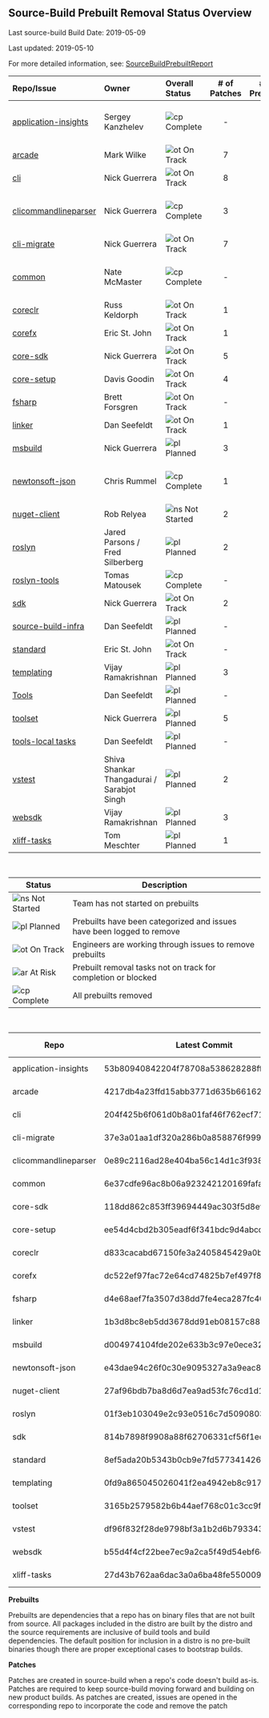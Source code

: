 ## Source-Build Prebuilt Removal Status Overview

Last source-build Build Date: 2019-05-09

Last updated: 2019-05-10

For more detailed information, see: [SourceBuildPrebuiltReport](https://msit.powerbi.com/groups/dc6359c5-e96a-44ce-9d86-0af7fab1c15e/dashboards/73f852d5-4ca7-45d7-8e5c-977c2da3b11c/reports/64e989dd-8072-4d84-8268-140bde0cbc7d/ReportSection4ba78a029c61708d6808)

<!--TrackingTable-->
| Repo/Issue | Owner | Overall Status | # of Patches | # of Prebuilts | Comments |
| :--- | :--- | :--- |  :---: | :---: | --- |
| [application-insights][900] | Sergey Kanzhelev | ![cp] Complete | - | - | All direct-dependency prebuilts removed.
| [arcade][970] | Mark Wilke | ![ot] On Track | 7 | 7 |
| [cli][880] | Nick Guerrera | ![ot] On Track | 8 | 1 |
| [clicommandlineparser][976] | Nick Guerrera | ![cp] Complete | 3 | - | All direct-dependency prebuilts removed.
| [cli-migrate][881] | Nick Guerrera | ![ot] On Track | 7 | 1 |
| [common][882] | Nate McMaster | ![cp] Complete | - | - | All direct-dependency prebuilts removed.
| [coreclr][883] | Russ Keldorph | ![ot] On Track | 1 | 4 |
| [corefx][884] | Eric St. John | ![ot] On Track | 1 | 12 |
| [core-sdk][972] | Nick Guerrera | ![ot] On Track | 5 | 5 |
| [core-setup][885] | Davis Goodin | ![ot] On Track | 4 | 12 |
| [fsharp][886] | Brett Forsgren | ![ot] On Track | - | 8 |
| [linker][887] | Dan Seefeldt | ![ot] On Track | 1 | 2 |
| [msbuild][888] | Nick Guerrera | ![pl] Planned | 3 | 7 |
| [newtonsoft-json][889] | Chris Rummel | ![cp] Complete | 1 | - | All direct-dependency prebuilts removed.
| [nuget-client][890] | Rob Relyea | ![ns] Not Started | 2 | 8 |
| [roslyn][891] | Jared Parsons / Fred Silberberg | ![pl] Planned | 2 | 16 |
| [roslyn-tools][892] | Tomas Matousek | ![cp] Complete | - | - | Repo removed
| [sdk][893] | Nick Guerrera | ![ot] On Track | 2 | 2 |
| [source-build-infra][975] | Dan Seefeldt | ![pl] Planned | - | 2 |
| [standard][894] | Eric St. John | ![ot] On Track | - | 2 |
| [templating][895] | Vijay Ramakrishnan | ![pl] Planned | 3 | 3 |
| [Tools][974] | Dan Seefeldt | ![pl] Planned | - | 4 |
| [toolset][973] | Nick Guerrera | ![pl] Planned | 5 | 4 |
| [tools-local tasks][971] | Dan Seefeldt | ![pl] Planned | - | 2 |
| [vstest][896] | Shiva Shankar Thangadurai / Sarabjot Singh | ![pl] Planned | 2 | 20 |
| [websdk][897] | Vijay Ramakrishnan | ![pl] Planned | 3 | 7 |
| [xliff-tasks][899] | Tom Meschter | ![pl] Planned | 1 | 2 |

<br/>

| Status   | Description |
| -------- | ----------- |
| ![ns] Not Started | Team has not started on prebuilts |
| ![pl] Planned | Prebuilts have been categorized and issues have been logged to remove |
| ![ot] On Track | Engineers are working through issues to remove prebuilts |
| ![ar] At Risk  | Prebuilt removal tasks not on track for completion or blocked |
| ![cp] Complete | All prebuilts removed |

[ns]: https://img.icons8.com/office/16/000000/medium-risk.png
[pl]: https://img.icons8.com/office/16/000000/gantt-chart.png
[ot]: https://img.icons8.com/office/16/000000/gps-device.png
[ar]: https://img.icons8.com/office/16/000000/high-risk.png
[cp]: https://img.icons8.com/office/16/000000/checked.png

<br/>

<!--RepoCommitsAndDates-->
| Repo | Latest Commit | Commit Date
| --- | --- | ---
application-insights | 53b80940842204f78708a538628288ff5d741a1d | 2017-12-21
arcade | 4217db4a23ffd15abb3771d635b66162994fb9e4 | 2019-04-05
cli | 204f425b6f061d0b8a01faf46f762ecf71436f68 | 2019-04-12
cli-migrate | 37e3a01aa1df320a286b0a858876f9994fb6bb18 | 2019-01-24
clicommandlineparser | 0e89c2116ad28e404ba56c14d1c3f938caa25a01 | 2019-04-08
common | 6e37cdfe96ac8b06a923242120169fafacd720e6 | 2018-11-02
core-sdk | 118dd862c853ff39694449ac303f5d8ef7d11b24 | 2019-04-16
core-setup | ee54d4cbd2b305eadf6f341bdc9d4abccdb50559 | 2019-04-16
coreclr | d833cacabd67150fe3a2405845429a0ba1b72c12 | 2019-04-12
corefx | dc522ef97fac72e64cd74825b7ef497f82af4624 | 2019-04-12
fsharp | d4e68aef7fa3507d38dd7fe4eca287fc40dd46ce | 2019-04-17
linker | 1b3d8bc8eb5dd3678dd91eb08157c885336aaea0 | 2019-03-14
msbuild | d004974104fde202e633b3c97e0ece3287aa62f9 | 2019-04-05
newtonsoft-json | e43dae94c26f0c30e9095327a3a9eac87193923d | 2018-05-31
nuget-client | 27af96bdb7ba8d6d7ea9ad53fc76cd1d1aa80703 | 2019-03-29
roslyn | 01f3eb103049e2c93e0516c7d50908031deaca74 | 2019-04-09
sdk | 814b7898f9908a88f62706331cf56f1ecc9745eb | 2019-04-10
standard | 8ef5ada20b5343b0cb9e7fd577341426dab76cd8 | 2019-04-08
templating | 0fd9a865045026041f2ea4942eb8c91782193078 | 2019-04-08
toolset | 3165b2579582b6b44aef768c01c3cc9ff4f0bc17 | 2019-04-16
vstest | df96f832f28de9798bf3a1b2d6b7933439e00ae4 | 2018-08-07
websdk | b55d4f4cf22bee7ec9a2ca5f49d54ebf6ee67e83 | 2019-04-16
xliff-tasks | 27d43b762aa6dac3a0a6ba48fe55000942d75c1c | 2017-06-23

**Prebuilts**

Prebuilts are dependencies that a repo has on binary files that are not built from source.  All packages included in the distro are built by the distro and the source requirements are inclusive of build tools and build dependencies. The default position for inclusion in a distro is no pre-built binaries though there are proper exceptional cases to bootstrap builds.

**Patches**

Patches are created in source-build when a repo's code doesn't build as-is. Patches are required to keep source-build moving forward and building on new product builds. As patches are created, issues are opened in the corresponding repo to incorporate the code and remove the patch

<!--StartOfIssuesList-->
[900]: https://github.com/dotnet/source-build/issues/900
[970]: https://github.com/dotnet/source-build/issues/970
[880]: https://github.com/dotnet/source-build/issues/880
[881]: https://github.com/dotnet/source-build/issues/881
[976]: https://github.com/dotnet/source-build/issues/976
[882]: https://github.com/dotnet/source-build/issues/882
[883]: https://github.com/dotnet/source-build/issues/883
[884]: https://github.com/dotnet/source-build/issues/884
[972]: https://github.com/dotnet/source-build/issues/972
[885]: https://github.com/dotnet/source-build/issues/885
[886]: https://github.com/dotnet/source-build/issues/886
[887]: https://github.com/dotnet/source-build/issues/887
[888]: https://github.com/dotnet/source-build/issues/888
[889]: https://github.com/dotnet/source-build/issues/889
[890]: https://github.com/dotnet/source-build/issues/890
[891]: https://github.com/dotnet/source-build/issues/891
[892]: https://github.com/dotnet/source-build/issues/892
[893]: https://github.com/dotnet/source-build/issues/893
[894]: https://github.com/dotnet/source-build/issues/894
[895]: https://github.com/dotnet/source-build/issues/895
[975]: https://github.com/dotnet/source-build/issues/975
[971]: https://github.com/dotnet/source-build/issues/971
[973]: https://github.com/dotnet/source-build/issues/973
[974]: https://github.com/dotnet/source-build/issues/974
[896]: https://github.com/dotnet/source-build/issues/896
[897]: https://github.com/dotnet/source-build/issues/897
[899]: https://github.com/dotnet/source-build/issues/899
